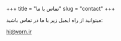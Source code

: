 +++
title = "تماس با ما"
slug = "contact"
+++

میتوانید از راه ایمیل زیر با ما در تماس باشید:

hi@vorn.ir